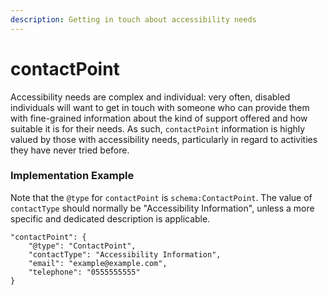 ```yaml
---
description: Getting in touch about accessibility needs
---
```


# contactPoint

Accessibility needs are complex and individual: very often, disabled individuals will want to get in touch with someone who can provide them with fine-grained information about the kind of support offered and how suitable it is for their needs. As such, `contactPoint` information is highly valued by those with accessibility needs, particularly in regard to activities they have never tried before.

### Implementation Example

Note that the `@type` for `contactPoint` is `schema:ContactPoint`. The value of `contactType` should normally be "Accessibility Information", unless a more specific and dedicated description is applicable.

```text
"contactPoint": {
    "@type": "ContactPoint",
    "contactType": "Accessibility Information",
    "email": "example@example.com",
    "telephone": "0555555555"
}
```

